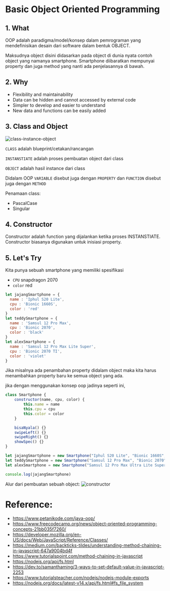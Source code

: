# Basic Object Oriented Programming

## 1. What
OOP adalah paradigma/model/konsep dalam pemrograman yang mendefinisikan desain dari software dalam bentuk OBJECT. 

Maksudnya object disini didasarkan pada object di dunia nyata contoh object yang namanya smartphone. Smartphone diibaratkan mempunyai property dan juga method yang nanti ada penjelasannya di bawah.

## 2. Why
- Flexibility and maintainability
- Data can be hidden and cannot accessed by external code
- Simpler to develop and easier to understand
- New data and functions can be easily added

## 3. Class and Object

![class-instance-object](https://raw.githubusercontent.com/teddyKoerniadi/my-note/master/images/classObject.png)

`CLASS` adalah blueprint/cetakan/rancangan

`INSTANSTIATE` adalah proses pembuatan object dari class

`OBJECT` adalah hasil instance dari class

Didalam OOP `VARIABLE` disebut juga dengan `PROPERTY` dan `FUNCTION` disebut juga dengan `METHOD`

Penamaan class: 
- PascalCase
- Singular

## 4. Constructor
Constructor adalah function yang dijalankan ketika proses INSTANSTIATE. Constructor biasanya digunakan untuk inisiasi property.

## 5. Let's Try

Kita punya sebuah smartphone yang memiliki spesifikasi
- `CPU` snapdragon 2070 
- `color` red

```js
let jajangSmartphone = {
  name : 'Iphul S20 Lite',
  cpu : 'Bionic 1660S',
  color : 'red'
}
let teddySmartphone = {
  name : 'Samsul 12 Pro Max',
  cpu : 'Bionic 2070',
  color : 'black'
}
let alexSmartphone = {
  name : 'Samsul 12 Pro Max Lite Super',
  cpu : 'Bionic 2070 TI',
  color : 'violet'
}
```

Jika misalnya ada penambahan property didalam object maka kita harus menambahkan property baru ke semua object yang ada.

jika dengan menggunakan konsep oop jadinya seperti ini,

```js
class Smartphone {
    constructor(name, cpu, color) {
        this.name = name
        this.cpu = cpu
        this.color = color
    }

    bisaNyala() {}
    swipeLeft() {}
    swipeRight() {}
    showSpec() {}
}

let jajangSmartphone = new Smartphone("Iphul S20 Lite", "Bionic 1660S", "red")
let teddySmartphone = new Smartphone("Samsul 12 Pro Max", "Bionic 2070", "black")
let alexSmartphone = new Smartphone("Samsul 12 Pro Max Ultra Lite Super", "Bionic 2070 TI", "violet")

console.log(jajangSmartphone)
```

Alur dari pembuatan sebuah object:
![constructor](https://raw.githubusercontent.com/teddyKoerniadi/my-note/master/images/constructor.png)

# Reference:
- https://www.petanikode.com/java-oop/
- https://www.freecodecamp.org/news/object-oriented-programming-concepts-21bb035f7260/
- https://developer.mozilla.org/en-US/docs/Web/JavaScript/Reference/Classes/
- https://medium.com/backticks-tildes/understanding-method-chaining-in-javascript-647a9004bd4f
- https://www.tutorialspoint.com/method-chaining-in-javascript
- https://nodejs.org/api/fs.html
- https://dev.to/samanthaming/3-ways-to-set-default-value-in-javascript-2253
- https://www.tutorialsteacher.com/nodejs/nodejs-module-exports
- https://nodejs.org/docs/latest-v14.x/api/fs.html#fs_file_system
